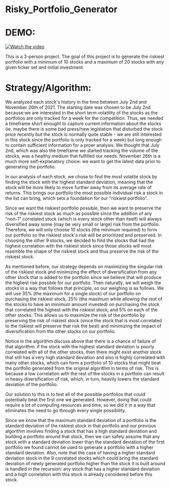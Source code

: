 # Risky_Portfolio_Generator

# DEMO:
[![Watch the video](https://s29755.pcdn.co/wp-content/uploads/2019/07/FWLIVE_CHI_Web-05.png)](https://youtu.be/Ka_fOdJNVL8)

This is a 3-person project. The goal of this project is to generate the riskiest portfolio with a minimum of 10 stocks and a maximum of 20 stocks with any given ticker set and initial investment. 

# Strategy/Algorithm:

We analyzed each stock's history in the time between July 2nd and November 26th of 2021. The starting date was chosen to be July 2nd because we are interested in the short term volatility of the stocks as the portfolios are only tracked for a week for the competition. Thus, we needed a timeframe short enought to capture current information about the stocks (ie. maybe there is some bad press/new legislation that disturbed the stock price recently but the stock is normally quite stable - we are still interested in this stock since the portfolio is only tracked for a week) but long enough to contain sufficient information for a proer analysis. We thought that July 2nd, which was also the timeframe we started tracking the volume of the stocks, was a healthy medium that fulfilled our needs. November 26th is a much more self-explanatory choice: we want to get the latest data prior to generating the portfolio.

In our analysis of each stock, we chose to find the most volatile stock by finding the stock with the highest standard deviation, meaning that the stock will be more likely to move further away from its average rate of returns. This brings our portfolio the most possible individual risk a stock in the list can bring, which sets a foundation for our "riskiest portfolio".

Since we want the riskiest portfolio possible, then we want to preserve the risk of the riskiest stock as much as possible since the addition of any "non-1" correlated stock (which is every stock other than itself) will always diversified away some (may be very small or large) risk from the portfolio. Therefore, we will only choose 10 stocks (the minimum required) to form our portfolio so the riskiest stock's risk will be prioritized and preserved. In choosing the other 9 stocks, we decided to find the stocks that had the highest correlation with the riskiest stock since those stocks will most resemble the shape of the riskiest stock and thus preserve the risk of the riskiest stock. 

As mentioned before, our strategy depends on maximizing the singular risk of the riskiest stock and minimizing the effect of diversification from any other stock that is added to the portfolio since we believe that will produce the highest risk possible for our portfolio. Then naturally, we will weigh the stocks in a way that follows that principle, so our weighing is as follows. We will use 35% (the maximum for a single stock) of our portfolio on purchasing the riskiest stock, 25% (the maximum while allowing the rest of the stocks to have an minimum amount invested) on purchasing the stock that correlated the highest with the riskiest stock, and 5% on each of the other stocks. This allows us to maximize the risk of the portfolio by preserving the risk of riskiest stock (since the stock that is most correlated to the riskiest will preserve that risk the best) and minimizing the impact of diversification from the other stocks on our portfolio.

Notice in the algorithm discuss above that there is a chance of failure of that algorithm: if the stock with the highest standard deviation is poorly correlated with all of the other stocks, then there might exist another stock that still has a very high standard deviation and also is highly correlated with many other stocks, which can form a portfolio of 10 stocks that might beat the portfolio generated from the original algorithm in terms of risk. This is because a low correlation with the rest of the stocks in a portfolio can result in heavy diversification of risk, which, in turn, heavily lowers the standard deviation of the portfolio.

Our solution to this is to test all of the possible portfolios that could potentially beat the first one we generated. However, doing that could require a lot of computing resources and time, so we did it in a way that eliminates the need to go through every single possibility.

Since we know that the maximum standard deviation of a portfolio is the standard deviation of the riskiest stock in that portfolio and our previous algorithm involves finding a stock that has a high standard deviation and building a portfolio around that stock, then we can safely assume that any stock with a standard deviation lower than the standard deviation of the first portfolio we found cannot be used to generate a portfolio with a higher standard deviation. Also, note that the case of having a higher standard deviation stock in the 9 correlated stocks which could bring the standard deviation of newly generated portfolio higher than the stock it is built around is handled in the recursion: any stock that has a higher standard deviation and a high correlation with this stock is already considered before this stock.
